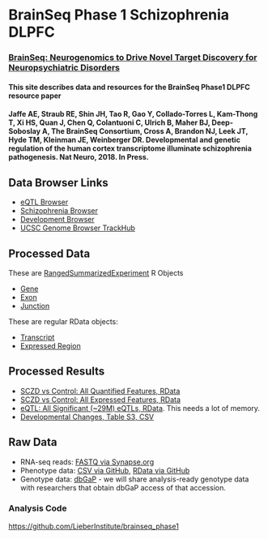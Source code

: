 # BrainSeq Phase 1 Schizophrenia DLPFC

### [BrainSeq: Neurogenomics to Drive Novel Target Discovery for Neuropsychiatric Disorders](http://eqtl.brainseq.org/)

#### This site describes data and resources for the BrainSeq Phase1 DLPFC resource paper
#### Jaffe AE, Straub RE, Shin JH, Tao R, Gao Y, Collado-Torres L, Kam-Thong T, Xi HS, Quan J, Chen Q, Colantuoni C, Ulrich B, Maher BJ, Deep-Soboslay A, The BrainSeq Consortium, Cross A, Brandon NJ, Leek JT, Hyde TM, Kleinman JE, Weinberger DR. Developmental and genetic regulation of the human cortex transcriptome illuminate schizophrenia pathogenesis. Nat Neuro, 2018. In Press.

## Data Browser Links

- [eQTL Browser](http://eqtl.brainseq.org/phase1/eqtl/)
- [Schizophrenia Browser](http://eqtl.brainseq.org/phase1/sz/)
- [Development Browser](http://eqtl.brainseq.org/phase1/devel/)
- [UCSC Genome Browser TrackHub](https://s3.amazonaws.com/LIBD_DLPFC/libdDLPFC/hub.txt)

## Processed Data

These are [RangedSummarizedExperiment](https://www.bioconductor.org/packages/devel/bioc/vignettes/SummarizedExperiment/inst/doc/SummarizedExperiment.html) R Objects
- [Gene](https://s3.us-east-2.amazonaws.com/rse_gene_BrainSeq_Phase1_hg19_TopHat2_EnsemblV75.rda)
- [Exon](https://s3.us-east-2.amazonaws.com/rse_exon_BrainSeq_Phase1_hg19_TopHat2_EnsemblV75.rda)
- [Junction](https://s3.us-east-2.amazonaws.com/rse_junction_BrainSeq_Phase1_hg19_TopHat2_EnsemblV75.rda)

These are regular RData objects:
- [Transcript](https://s3.us-east-2.amazonaws.com/jaffe-nat-neuro-2018/transcript_data_filtered_n495.rda)
- [Expressed Region](https://s3.us-east-2.amazonaws.com/jaffe-nat-neuro-2018/regionMat-cut5.Rdata)

## Processed Results

- [SCZD vs Control: All Quantified Features, RData](https://s3.us-east-2.amazonaws.com/jaffe-nat-neuro-2018/all_de_features.rda)
- [SCZD vs Control: All Expressed Features, RData](https://s3.us-east-2.amazonaws.com/jaffe-nat-neuro-2018/expressed_de_features.rda)
- [eQTL: All Significant (~29M) eQTLs, RData](https://s3.us-east-2.amazonaws.com/jaffe-nat-neuro-2018/allEqtls_withGtex.rda). This needs a lot of memory.
- [Developmental Changes, Table S3, CSV](https://github.com/LieberInstitute/brainseq_phase1_website/blob/master/tables/suppTable3_develChanges_sigExprsFeatures.csv.gz)


## Raw Data

- RNA-seq reads: [FASTQ via Synapse.org](https://www.synapse.org/#!Synapse:syn12299750/files/)
- Phenotype data: [CSV via GitHub](https://github.com/LieberInstitute/BrainSeq_Phase1/blob/master/phenotype_annotated_szControlEqtl_DLPFC_withDBGAP.csv), [RData via GitHub](https://github.com/LieberInstitute/BrainSeq_Phase1/blob/master/phenotype_annotated_szControlEqtl_DLPFC.rda)
- Genotype data: [dbGaP](https://www.ncbi.nlm.nih.gov/projects/gap/cgi-bin/study.cgi?study_id=phs000979.v1.p1) - we will share analysis-ready genotype data with researchers that obtain dbGaP access of that accession. 

### Analysis Code
https://github.com/LieberInstitute/brainseq_phase1